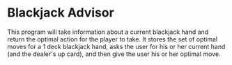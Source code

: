 # Blackjack Advisor
This program will take information about a current blackjack hand and return the optimal action for the player to take.  It stores the set of optimal moves for a 1 deck blackjack hand, asks the user for his or her current hand (and the dealer's up card), and then give the user his or her optimal move.
